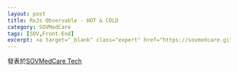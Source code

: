 ```yaml
---
layout: post
title: RxJs Observable - HOT & COLD
category: SOVMedCare
tags: [SOV,Front-End]
excerpt: <a target="_blank" class="expert" href="https://sovmedcare.github.io/2017/09/13/Observable-HOT-COLD/">發表於SOVMedCare Tech</a>
---
```


發表於[SOVMedCare Tech](https://sovmedcare.github.io/2017/09/13/Observable-HOT-COLD/)